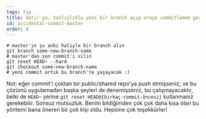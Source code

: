 ```yaml
---
tags: tip
title: Sktir ya, Yanlışlıkla yeni bir branch açıp oraya commitlemem gereken bir şeyi, master branch'ına commitledim!
id: accidental-commit-master
order: 4
---
```


```git
# master'ın şu anki haliyle bir branch alın
git branch some-new-branch-name
# master'dan son commit'i silin
git reset HEAD~ --hard
git checkout some-new-branch-name
# yeni commit artık bu branch'te yaşayacak :)
```

Not: eğer commit'i çoktan bir public/shared repo'ya push etmişseniz, ve bu çözümü uygulamadan başka şeyleri de denemişseniz, bu çalışmayacaktır, belki de `HEAD~` yerine `git reset HEAD@{birkaç-commit-öncesi}` kullanmanız gerekebilir. Sonsuz mutsuzluk. Benim bildiğimden çok çok daha kısa olan bu yöntemi bana öneren bir çok kişi oldu. Hepsine çok teşekkürler!
